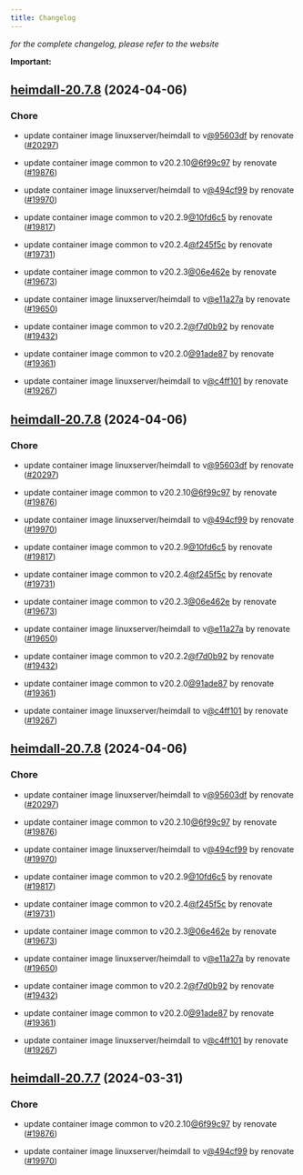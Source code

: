 ```yaml
---
title: Changelog
---
```



*for the complete changelog, please refer to the website*

**Important:**


## [heimdall-20.7.8](https://github.com/truecharts/charts/compare/heimdall-20.6.0...heimdall-20.7.8) (2024-04-06)

### Chore



- update container image linuxserver/heimdall to v[@95603df](https://github.com/95603df) by renovate ([#20297](https://github.com/truecharts/charts/issues/20297))

- update container image common to v20.2.10[@6f99c97](https://github.com/6f99c97) by renovate ([#19876](https://github.com/truecharts/charts/issues/19876))

- update container image linuxserver/heimdall to v[@494cf99](https://github.com/494cf99) by renovate ([#19970](https://github.com/truecharts/charts/issues/19970))

- update container image common to v20.2.9[@10fd6c5](https://github.com/10fd6c5) by renovate ([#19817](https://github.com/truecharts/charts/issues/19817))

- update container image common to v20.2.4[@f245f5c](https://github.com/f245f5c) by renovate ([#19731](https://github.com/truecharts/charts/issues/19731))

- update container image common to v20.2.3[@06e462e](https://github.com/06e462e) by renovate ([#19673](https://github.com/truecharts/charts/issues/19673))

- update container image linuxserver/heimdall to v[@e11a27a](https://github.com/e11a27a) by renovate ([#19650](https://github.com/truecharts/charts/issues/19650))

- update container image common to v20.2.2[@f7d0b92](https://github.com/f7d0b92) by renovate ([#19432](https://github.com/truecharts/charts/issues/19432))

- update container image common to v20.2.0[@91ade87](https://github.com/91ade87) by renovate ([#19361](https://github.com/truecharts/charts/issues/19361))

- update container image linuxserver/heimdall to v[@c4ff101](https://github.com/c4ff101) by renovate ([#19267](https://github.com/truecharts/charts/issues/19267))


## [heimdall-20.7.8](https://github.com/truecharts/charts/compare/heimdall-20.6.0...heimdall-20.7.8) (2024-04-06)

### Chore



- update container image linuxserver/heimdall to v[@95603df](https://github.com/95603df) by renovate ([#20297](https://github.com/truecharts/charts/issues/20297))

- update container image common to v20.2.10[@6f99c97](https://github.com/6f99c97) by renovate ([#19876](https://github.com/truecharts/charts/issues/19876))

- update container image linuxserver/heimdall to v[@494cf99](https://github.com/494cf99) by renovate ([#19970](https://github.com/truecharts/charts/issues/19970))

- update container image common to v20.2.9[@10fd6c5](https://github.com/10fd6c5) by renovate ([#19817](https://github.com/truecharts/charts/issues/19817))

- update container image common to v20.2.4[@f245f5c](https://github.com/f245f5c) by renovate ([#19731](https://github.com/truecharts/charts/issues/19731))

- update container image common to v20.2.3[@06e462e](https://github.com/06e462e) by renovate ([#19673](https://github.com/truecharts/charts/issues/19673))

- update container image linuxserver/heimdall to v[@e11a27a](https://github.com/e11a27a) by renovate ([#19650](https://github.com/truecharts/charts/issues/19650))

- update container image common to v20.2.2[@f7d0b92](https://github.com/f7d0b92) by renovate ([#19432](https://github.com/truecharts/charts/issues/19432))

- update container image common to v20.2.0[@91ade87](https://github.com/91ade87) by renovate ([#19361](https://github.com/truecharts/charts/issues/19361))

- update container image linuxserver/heimdall to v[@c4ff101](https://github.com/c4ff101) by renovate ([#19267](https://github.com/truecharts/charts/issues/19267))


## [heimdall-20.7.8](https://github.com/truecharts/charts/compare/heimdall-20.6.0...heimdall-20.7.8) (2024-04-06)

### Chore



- update container image linuxserver/heimdall to v[@95603df](https://github.com/95603df) by renovate ([#20297](https://github.com/truecharts/charts/issues/20297))

- update container image common to v20.2.10[@6f99c97](https://github.com/6f99c97) by renovate ([#19876](https://github.com/truecharts/charts/issues/19876))

- update container image linuxserver/heimdall to v[@494cf99](https://github.com/494cf99) by renovate ([#19970](https://github.com/truecharts/charts/issues/19970))

- update container image common to v20.2.9[@10fd6c5](https://github.com/10fd6c5) by renovate ([#19817](https://github.com/truecharts/charts/issues/19817))

- update container image common to v20.2.4[@f245f5c](https://github.com/f245f5c) by renovate ([#19731](https://github.com/truecharts/charts/issues/19731))

- update container image common to v20.2.3[@06e462e](https://github.com/06e462e) by renovate ([#19673](https://github.com/truecharts/charts/issues/19673))

- update container image linuxserver/heimdall to v[@e11a27a](https://github.com/e11a27a) by renovate ([#19650](https://github.com/truecharts/charts/issues/19650))

- update container image common to v20.2.2[@f7d0b92](https://github.com/f7d0b92) by renovate ([#19432](https://github.com/truecharts/charts/issues/19432))

- update container image common to v20.2.0[@91ade87](https://github.com/91ade87) by renovate ([#19361](https://github.com/truecharts/charts/issues/19361))

- update container image linuxserver/heimdall to v[@c4ff101](https://github.com/c4ff101) by renovate ([#19267](https://github.com/truecharts/charts/issues/19267))


## [heimdall-20.7.7](https://github.com/truecharts/charts/compare/heimdall-20.6.0...heimdall-20.7.7) (2024-03-31)

### Chore



- update container image common to v20.2.10[@6f99c97](https://github.com/6f99c97) by renovate ([#19876](https://github.com/truecharts/charts/issues/19876))

- update container image linuxserver/heimdall to v[@494cf99](https://github.com/494cf99) by renovate ([#19970](https://github.com/truecharts/charts/issues/19970))